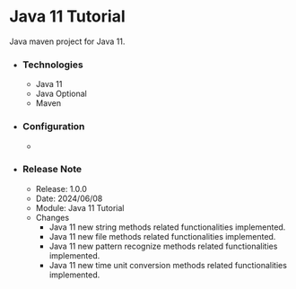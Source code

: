 # Java 11 Tutorial
Java maven project for Java 11.

* ### Technologies
    * Java 11
    * Java Optional
    * Maven

* ### Configuration
    * 

* ### Release Note

    * Release: 1.0.0
    * Date: 2024/06/08
    * Module: Java 11 Tutorial
    * Changes
        * Java 11 new string methods related functionalities implemented.
        * Java 11 new file methods related functionalities implemented.
        * Java 11 new pattern recognize methods related functionalities implemented.
        * Java 11 new time unit conversion methods related functionalities implemented.
